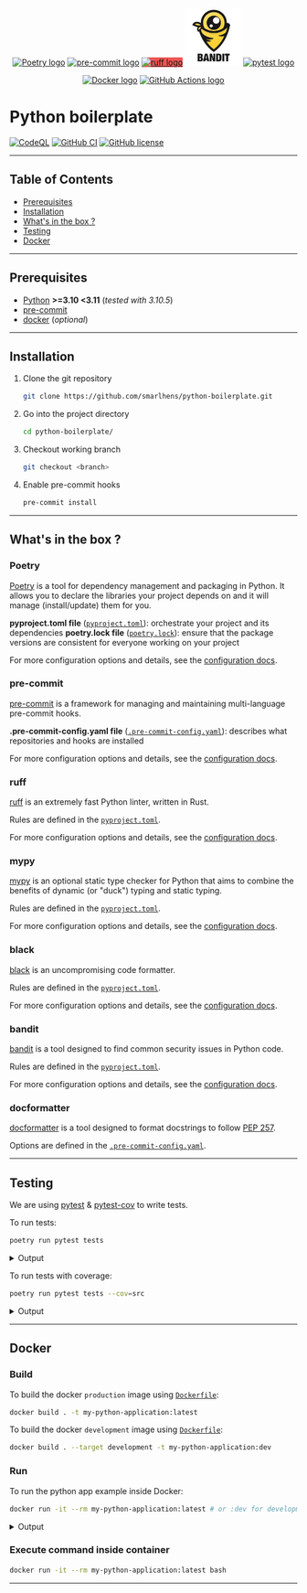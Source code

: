 <p align="center">
  <a href="https://python-poetry.org/" target="blank"><img src="https://python-poetry.org/images/logo-origami.svg" height="100" alt="Poetry logo" /></a>
  <a href="https://pre-commit.com/" target="blank"><img src="https://pre-commit.com/logo.svg" height="100" alt="pre-commit logo" /></a>
  <a href="https://github.com/charliermarsh/ruff/" target="blank"><img src="https://raw.githubusercontent.com/charliermarsh/ruff/344daebb1b136a9cf059518c09ef88e7940e2d28/docs/assets/ruff.svg" height="100" alt="ruff logo" style="background-color: #ef5552" /></a>
  <a href="https://bandit.readthedocs.io/" target="blank"><img src="https://raw.githubusercontent.com/pycqa/bandit/main/logo/logo.svg" height="100" alt="bandit logo" /></a>
  <a href="https://docs.pytest.org/" target="blank"><img src="https://raw.githubusercontent.com/pytest-dev/pytest/main/doc/en/img/pytest_logo_curves.svg" height="100" alt="pytest logo" /></a>
</p>

<p align="center">
  <a href="https://docs.docker.com/" target="blank"><img src="https://www.docker.com/wp-content/uploads/2022/03/Moby-logo.png" height="60" alt="Docker logo" /></a>
  <a href="https://github.com/features/actions" target="blank"><img src="https://avatars.githubusercontent.com/u/44036562" height="60" alt="GitHub Actions logo" /></a>
</p>

# Python boilerplate

[![CodeQL](https://github.com/smarlhens/python-boilerplate/workflows/codeql/badge.svg)](https://github.com/smarlhens/python-boilerplate/actions/workflows/codeql.yml)
[![GitHub CI](https://github.com/smarlhens/python-boilerplate/workflows/ci/badge.svg)](https://github.com/smarlhens/python-boilerplate/actions/workflows/ci.yml)
[![GitHub license](https://img.shields.io/github/license/smarlhens/python-boilerplate)](https://github.com/smarlhens/python-boilerplate)

---

## Table of Contents

- [Prerequisites](#prerequisites)
- [Installation](#installation)
- [What's in the box ?](#whats-in-the-box-)
- [Testing](#testing)
- [Docker](#docker)

---

## Prerequisites

- [Python](https://www.python.org/downloads/) **>=3.10 <3.11** (_tested with 3.10.5_)
- [pre-commit](https://pre-commit.com/#install)
- [docker](https://docs.docker.com/get-docker/) (_optional_)

---

## Installation

1. Clone the git repository

   ```bash
   git clone https://github.com/smarlhens/python-boilerplate.git
   ```

2. Go into the project directory

   ```bash
   cd python-boilerplate/
   ```

3. Checkout working branch

   ```bash
   git checkout <branch>
   ```

4. Enable pre-commit hooks

   ```bash
   pre-commit install
   ```

---

## What's in the box ?

### Poetry

[Poetry](https://python-poetry.org/) is a tool for dependency management and packaging in Python. It allows you to
declare the libraries your project depends on and it will manage (install/update) them for you.

**pyproject.toml file** ([`pyproject.toml`](pyproject.toml)): orchestrate your project and its dependencies
**poetry.lock file** ([`poetry.lock`](poetry.lock)): ensure that the package versions are consistent for everyone
working on your project

For more configuration options and details, see the [configuration docs](https://python-poetry.org/docs/).

### pre-commit

[pre-commit](https://pre-commit.com/) is a framework for managing and maintaining multi-language pre-commit hooks.

**.pre-commit-config.yaml file** ([`.pre-commit-config.yaml`](.pre-commit-config.yaml)): describes what repositories and
hooks are installed

For more configuration options and details, see the [configuration docs](https://pre-commit.com/).

### ruff

[ruff](https://github.com/charliermarsh/ruff) is an extremely fast Python linter, written in Rust.

Rules are defined in the [`pyproject.toml`](pyproject.toml).

For more configuration options and details, see the [configuration docs](https://github.com/charliermarsh/ruff#configuration).

### mypy

[mypy](http://mypy-lang.org/) is an optional static type checker for Python that aims to combine the benefits of
dynamic (or "duck") typing and static typing.

Rules are defined in the [`pyproject.toml`](pyproject.toml).

For more configuration options and details, see the [configuration docs](https://mypy.readthedocs.io/).

### black

[black](https://black.readthedocs.io/) is an uncompromising code formatter.

Rules are defined in the [`pyproject.toml`](pyproject.toml).

For more configuration options and details, see the [configuration docs](https://black.readthedocs.io/).

### bandit

[bandit](https://bandit.readthedocs.io/) is a tool designed to find common security issues in Python code.

Rules are defined in the [`pyproject.toml`](pyproject.toml).

For more configuration options and details, see the [configuration docs](https://bandit.readthedocs.io/).

### docformatter

[docformatter](https://github.com/PyCQA/docformatter) is a tool designed to format docstrings to
follow [PEP 257](https://peps.python.org/pep-0257/).

Options are defined in the [`.pre-commit-config.yaml`](.pre-commit-config.yaml).

---

## Testing

We are using [pytest](https://docs.pytest.org/) & [pytest-cov](https://github.com/pytest-dev/pytest-cov) to write tests.

To run tests:

```bash
poetry run pytest tests
```

<details>

<summary>Output</summary>

```text
collected 1 item

tests/test_myapplication.py::test_hello_world PASSED
```

</details>

To run tests with coverage:

```bash
poetry run pytest tests --cov=src
```

<details>

<summary>Output</summary>

```text
collected 1 item

tests/test_myapplication.py::test_hello_world PASSED

---------- coverage: platform linux, python 3.10.4-final-0 -----------
Name                            Stmts   Miss  Cover
---------------------------------------------------
src/myapplication/__init__.py       1      0   100%
src/myapplication/main.py           6      2    67%
---------------------------------------------------
TOTAL                               7      2    71%
```

</details>

---

## Docker

### Build

To build the docker `production` image using [`Dockerfile`](Dockerfile):

```bash
docker build . -t my-python-application:latest
```

To build the docker `development` image using [`Dockerfile`](Dockerfile):

```bash
docker build . --target development -t my-python-application:dev
```

### Run

To run the python app example inside Docker:

```bash
docker run -it --rm my-python-application:latest # or :dev for development
```

<details>

<summary>Output</summary>

```text
Hello World
```

</details>

### Execute command inside container

```bash
docker run -it --rm my-python-application:latest bash
```

---
